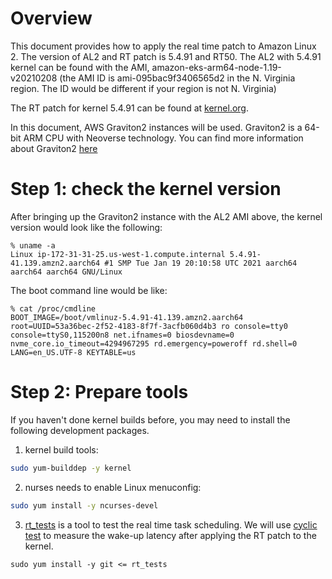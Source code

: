 # Overview

This document provides how to apply the real time patch to Amazon Linux 2. The version of AL2 and RT patch is 5.4.91 and RT50. The AL2 with 5.4.91 kernel can be found with the AMI, amazon-eks-arm64-node-1.19-v20210208 (the AMI ID is ami-095bac9f3406565d2 in the N. Virginia region. The ID would be different if your region is not N. Virginia)

The RT patch for kernel 5.4.91 can be found at [kernel.org](https://mirrors.edge.kernel.org/pub/linux/kernel/projects/rt/5.4/older/patch-5.4.91-rt50.patch.xz).

In this document, AWS Graviton2 instances will be used. Graviton2 is a 64-bit ARM CPU with Neoverse technology. You can find more information about Graviton2 [here](https://aws.amazon.com/ec2/graviton/)

# Step 1: check the kernel version

After bringing up the Graviton2 instance with the AL2 AMI above, the kernel version would look like the following:
```base
% uname -a
Linux ip-172-31-31-25.us-west-1.compute.internal 5.4.91-41.139.amzn2.aarch64 #1 SMP Tue Jan 19 20:10:58 UTC 2021 aarch64 aarch64 aarch64 GNU/Linux
```

The boot command line would be like:
```base
% cat /proc/cmdline
BOOT_IMAGE=/boot/vmlinuz-5.4.91-41.139.amzn2.aarch64 root=UUID=53a36bec-2f52-4183-8f7f-3acfb060d4b3 ro console=tty0 console=ttyS0,115200n8 net.ifnames=0 biosdevname=0 nvme_core.io_timeout=4294967295 rd.emergency=poweroff rd.shell=0 LANG=en_US.UTF-8 KEYTABLE=us
```

# Step 2: Prepare tools

If you haven't done kernel builds before, you may need to install the following development packages.

1) kernel build tools:
```bash
sudo yum-builddep -y kernel
```
2) nurses needs to enable Linux menuconfig:
```bash
sudo yum install -y ncurses-devel
```
3) [rt_tests](https://wiki.linuxfoundation.org/realtime/documentation/howto/tools/rt-tests) is a tool to test the real time task scheduling. We will use [cyclic test](https://wiki.linuxfoundation.org/realtime/documentation/howto/tools/cyclictest/start) to measure the wake-up latency after applying the RT patch to the kernel.
```base
sudo yum install -y git <= rt_tests
```
